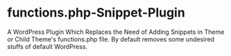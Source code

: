 # functions.php-Snippet-Plugin
A WordPress Plugin Which Replaces the Need of Adding Snippets in Theme or Child Theme's functions.php file. By default removes some undesired stuffs of default WordPress.
